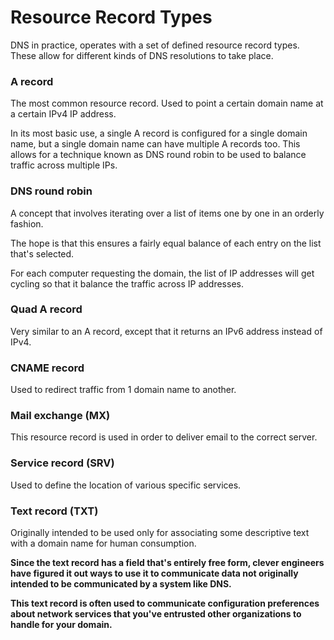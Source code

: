 # Resource Record Types

DNS in practice, operates with a set of defined resource record types. These allow for different kinds of DNS resolutions to take place.

### **A record**

The most common resource record. Used to point a certain domain name at a certain IPv4 IP address.

In its most basic use, a single A record is configured for a single domain name, but a single domain name can have multiple A records too. This allows for a technique known as DNS round robin to be used to balance traffic across multiple IPs.

### **DNS round robin**

A concept that involves iterating over a list of items one by one in an orderly fashion.

The hope is that this ensures a fairly equal balance of each entry on the list that's selected.

For each computer requesting the domain, the list of IP addresses will get cycling so that it balance the traffic across IP addresses.

### **Quad A record**

Very similar to an A record, except that it returns an IPv6 address instead of IPv4.

### **CNAME record**

Used to redirect traffic from 1 domain name to another.

### **Mail exchange (MX)**

This resource record is used in order to deliver email to the correct server.

### **Service record (SRV)**

Used to define the location of various specific services.

### **Text record (TXT)**

Originally intended to be used only for associating some descriptive text with a domain name for human consumption.

**Since the text record has a field that's entirely free form, clever engineers have figured it out ways to use it to communicate data not originally intended to be communicated by a system like DNS.**

**This text record is often used to communicate configuration preferences about network services that you've entrusted other organizations to handle for your domain.**
